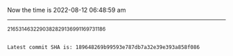 Now the time is 2022-08-12 06:48:59 am

---

<small>2165314632290382829136991169731186</small>

```txt

Latest commit SHA is: 189648269b99593e787db7a32e39e393a858f086
```
